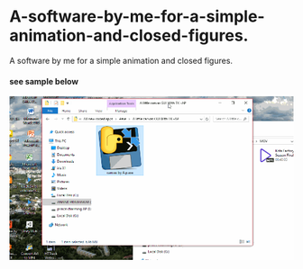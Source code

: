 # A-software-by-me-for-a-simple-animation-and-closed-figures.
A software by me for a simple animation and closed figures.
#### see sample below
![](https://github.com/anandprabhakar0507/A-software-by-me-for-a-simple-animation-and-closed-figures./blob/master/soft.gif)
